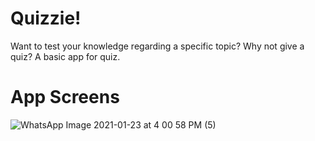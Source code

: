 # Quizzie!
Want to test your knowledge regarding a specific topic? Why not give a quiz?
A basic app for quiz.
# App Screens
![WhatsApp Image 2021-01-23 at 4 00 58 PM (5)](https://user-images.githubusercontent.com/71023544/105576013-e5b09f80-5d95-11eb-868b-29efb7352936.jpeg)
